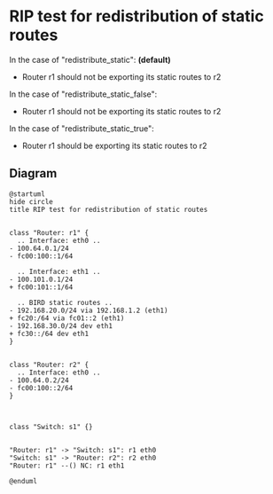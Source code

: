 # RIP test for redistribution of static routes


In the case of "redistribute_static": **(default)**
  - Router r1 should not be exporting its static routes to r2

In the case of "redistribute_static_false":
  - Router r1 should not be exporting its static routes to r2

In the case of "redistribute_static_true":
  - Router r1 should be exporting its static routes to r2


## Diagram

```plantuml
@startuml
hide circle
title RIP test for redistribution of static routes


class "Router: r1" {
  .. Interface: eth0 ..
- 100.64.0.1/24
- fc00:100::1/64

  .. Interface: eth1 ..
- 100.101.0.1/24
+ fc00:101::1/64

  .. BIRD static routes ..
- 192.168.20.0/24 via 192.168.1.2 (eth1)
+ fc20:/64 via fc01::2 (eth1)
- 192.168.30.0/24 dev eth1
+ fc30::/64 dev eth1
}


class "Router: r2" {
  .. Interface: eth0 ..
- 100.64.0.2/24
- fc00:100::2/64
}



class "Switch: s1" {}


"Router: r1" -> "Switch: s1": r1 eth0
"Switch: s1" -> "Router: r2": r2 eth0
"Router: r1" --() NC: r1 eth1

@enduml
```
